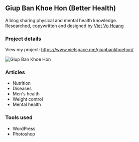 ## Giup Ban Khoe Hon (Better Health)
A blog sharing physical and mental health knowledge.<br>
Researched, copywritten and designed by [Viet Vo Hoang](https://github.com/viet-v)

### Project details
View my project: https://www.vietspace.me/giupbankhoehon/

![Giup Ban Khoe Hon](https://vietspace.me/img/giupbankhoehon.jpg)

### Articles
- Nutrition
- Diseases
- Men's health
- Weight control
- Mental health

### Tools used
- WordPress
- Photoshop
